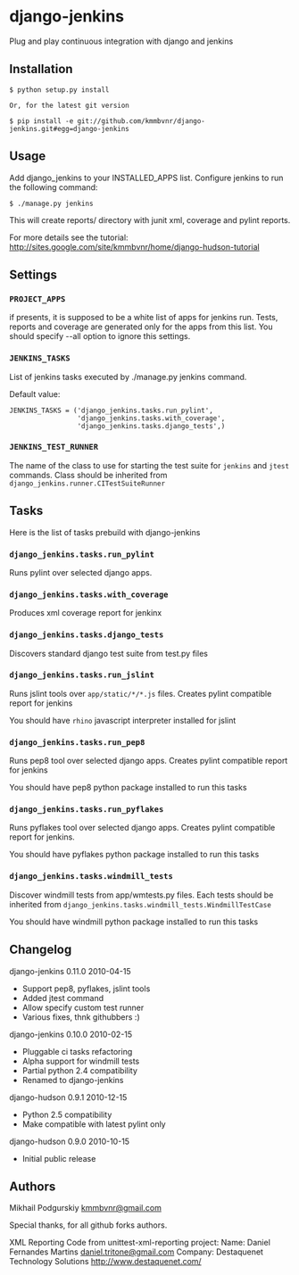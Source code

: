 django-jenkins
=============

Plug and play continuous integration with django and jenkins

Installation
------------

    $ python setup.py install

    Or, for the latest git version

    $ pip install -e git://github.com/kmmbvnr/django-jenkins.git#egg=django-jenkins


Usage
-----

Add django_jenkins to your INSTALLED_APPS list.
Configure jenkins to run the following command:

    $ ./manage.py jenkins

This will create reports/ directory with junit xml, coverage and pylint
reports.

For more details see the tutorial: http://sites.google.com/site/kmmbvnr/home/django-hudson-tutorial

Settings
--------

### `PROJECT_APPS`
if presents, it is supposed to be a white list of apps for jenkins run.
Tests, reports and coverage are generated only for the apps from this list.
You should specify --all option to ignore this settings.

### `JENKINS_TASKS`

List of jenkins tasks executed by ./manage.py jenkins command.

Default value:

    JENKINS_TASKS = ('django_jenkins.tasks.run_pylint',
                     'django_jenkins.tasks.with_coverage',
                     'django_jenkins.tasks.django_tests',)

### `JENKINS_TEST_RUNNER`
The name of the class to use for starting the test suite for `jenkins` and `jtest` commands.
Class should be inherited from `django_jenkins.runner.CITestSuiteRunner`

Tasks
-----

Here is the list of tasks prebuild with django-jenkins

### `django_jenkins.tasks.run_pylint`

Runs pylint over selected django apps.

### `django_jenkins.tasks.with_coverage`

Produces xml coverage report for jenkinx

### `django_jenkins.tasks.django_tests`

Discovers standard django test suite from test.py files

### `django_jenkins.tasks.run_jslint`

Runs jslint tools over `app/static/*/*.js` files. 
Creates pylint compatible report for jenkins

You should have `rhino` javascript interpreter installed for jslint

### `django_jenkins.tasks.run_pep8`

Runs pep8 tool over selected django apps.
Creates pylint compatible report for jenkins

You should have pep8 python package installed to run this tasks

### `django_jenkins.tasks.run_pyflakes`

Runs pyflakes tool over selected django apps.
Creates pylint compatible report for jenkins.

You should have pyflakes python package installed to run this tasks

### `django_jenkins.tasks.windmill_tests`

Discover windmill tests from app/wmtests.py files.
Each tests should be inherited from `django_jenkins.tasks.windmill_tests.WindmillTestCase`

You should have windmill python package installed to run this tasks

Changelog
-------
django-jenkins 0.11.0 2010-04-15

   * Support pep8, pyflakes, jslint tools
   * Added jtest command
   * Allow specify custom test runner
   * Various fixes, thnk githubbers :)

django-jenkins 0.10.0 2010-02-15

   * Pluggable ci tasks refactoring
   * Alpha support for windmill tests
   * Partial python 2.4 compatibility
   * Renamed to django-jenkins

django-hudson 0.9.1 2010-12-15

   * Python 2.5 compatibility
   * Make compatible with latest pylint only

django-hudson 0.9.0 2010-10-15

   * Initial public release


Authors
-------
Mikhail Podgurskiy <kmmbvnr@gmail.com>

Special thanks, for all github forks authors.

XML Reporting Code from unittest-xml-reporting project:
    Name:    Daniel Fernandes Martins <daniel.tritone@gmail.com>
    Company: Destaquenet Technology Solutions <http://www.destaquenet.com/>

